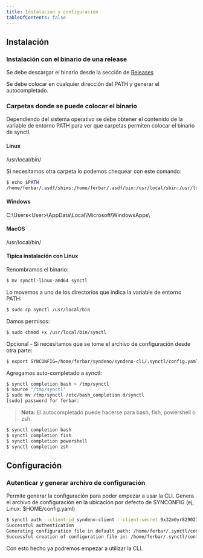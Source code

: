```yaml
---
title: Instalación y configuración
tableOfContents: false
---
```


## Instalación

### Instalación con el binario de una release

Se debe descargar el binario desde la sección de [Releases](releases)

Se debe colocar en cualquier dirección del PATH y generar el autocompletado.

### Carpetas donde se puede colocar el binario

Dependiendo del sistema operativo se debe obtener el contenido de la variable de entorno PATH para ver que carpetas permiten colocar el binario de synctl.

#### Linux
/usr/local/bin/

Si necesitamos otra carpeta lo podemos chequear con este comando:

```bash
$ echo $PATH
/home/ferbar/.asdf/shims:/home/ferbar/.asdf/bin:/usr/local/sbin:/usr/local/bin:/usr/sbin:/usr/bin:/sbin:/bin:/usr/games:/usr/local/games:/snap/bin:/snap/bin:/usr/local/go/bin:/home/ferbar/go/bin:/home/ferbar/Apps/bin
```

#### Windows

C:\Users\<User>\AppData\Local\Microsoft\WindowsApps\

#### MacOS

/usr/local/bin/

#### Tipica instalación con Linux

Renombramos el binario:

```bash
$ mv synctl-linux-amd64 synctl
```

Lo movemos a uno de los directorios que indica la variable de entorno PATH:

```bash
$ sudo cp synctl /usr/local/bin
```

Damos permisos:

```bash
$ sudo chmod +x /usr/local/bin/synctl
```

Opcional - Si necesitamos que se tome el archivo de configuración desde otra parte:

```bash
$ export SYNCONFIG=/home/ferbar/syndeno/syndeno-cli/.synctl/config.yaml
```

Agregamos auto-completado a synctl:

```bash
$ synctl completion bash > /tmp/synctl
$ source "/tmp/synctl"
$ sudo mv /tmp/synctl /etc/bash_completion.d/synctl
[sudo] password for ferbar:
```

> **Nota:** El autocompletado puede hacerse para bash, fish, powershell o zsh.

```bash
$ synctl completion bash
$ synctl completion fish
$ synctl completion powershell
$ synctl completion zsh
```

## Configuración

### Autenticar y generar archivo de configuración

Permite generar la configuración para poder empezar a usar la CLI. Genera el archivo de configuración en la ubicación por defecto de SYNCONFIG (ej, Linux: $HOME/config.yaml)

```bash
$ synctl auth --client-id syndeno-client --client-secret 9x32m0yr829023 --realm A-0000000003
Successful authentication
Generating configuration file in default path: /home/ferbar/.synctl/config.yaml
Successful creation of configuration file in: /home/ferbar/.synctl/config.yaml
```

Con esto hecho ya podremos empezar a utilizar la CLI.

